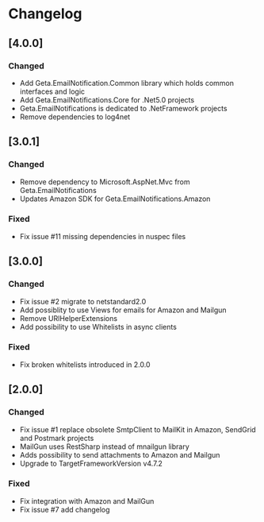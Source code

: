 ﻿# Changelog

## [4.0.0]

### Changed
- Add Geta.EmailNotification.Common library which holds common interfaces and logic
- Add Geta.EmailNotifications.Core for .Net5.0 projects
- Geta.EmailNotifications is dedicated to .NetFramework projects
- Remove dependencies to log4net

## [3.0.1]

### Changed
- Remove dependency to Microsoft.AspNet.Mvc from Geta.EmailNotifications
- Updates Amazon SDK for Geta.EmailNotifications.Amazon

### Fixed
- Fix issue #11 missing dependencies in nuspec files

## [3.0.0]

### Changed
- Fix issue #2 migrate to netstandard2.0
- Add possiblity to use Views for emails for Amazon and Mailgun
- Remove URlHelperExtensions
- Add possibility to use Whitelists in async clients

### Fixed
- Fix broken whitelists introduced in 2.0.0

## [2.0.0]

### Changed
- Fix issue #1 replace obsolete SmtpClient to MailKit in Amazon, SendGrid and Postmark projects
- MailGun uses RestSharp instead of mnailgun library
- Adds possibility to send attachments to Amazon and Mailgun
- Upgrade to TargetFrameworkVersion v4.7.2

### Fixed
- Fix integration with Amazon and MailGun
- Fix issue #7 add changelog

